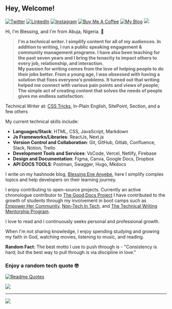 ## Hey, Welcome!

<a href="https://twitter.com/BibiTheWriter"><img alt="Twitter" src="https://img.shields.io/badge/Twitter%20-%23ffdfba.svg?&style=for-the-badge&logo=Twitter&logoColor=434141"/></a>
<a href="https://www.linkedin.com/in/anyebe-blessing-ene-kwennb/"><img alt="LinkedIn" src="https://img.shields.io/badge/LinkedIn%20-%23ffdfba.svg?&style=for-the-badge&logo=LinkedIn&logoColor=434141"/></a> 
<a href="https://www.instagram.com/kwennb"><img alt="Instagram" src="https://img.shields.io/badge/Instagram%20-%23ffdfba.svg?&style=for-the-badge&logo=Instagram&logoColor=434141"/></a>
<a href="https://www.buymeacoffee.com/kwennb"><img src="https://img.shields.io/badge/%20%E2%98%95%20Sponsor%20me%20-ffdfba.svg?&style=for-the-badge" alt="Buy Me A Coffee"></a>
<a href="https://kwennb.hashnode.dev/"><img src="https://img.shields.io/badge/-✍%EF%B8%8F%20My%20Blog%20-ffdfba.svg?&style=for-the-badge" alt="My Blog"></a>
<a href="https://medium.com/@anyebeblessing737"><img src="https://img.shields.io/badge/Medium-%23ffdfba.svg?logo=medium&logoColor=434141"></a>

Hi, I'm Blessing, and I'm from Abuja, Nigeria. :wave:

> **I'm a technical writer. I simplify content for all of my audiences. In addition to writing, I run a public speaking engagement & community management programs. I have also been teaching for the past seven years and I bring the tenacity to impact others to every job, relationship, and interaction.<br>My passion for writing comes from the love of helping people to do their jobs better. From a young age, I was obsessed with having a solution that fixes everyone’s problems. It turned out that writing helped me connect with various pain points and views of people; The simple act of creating content that solves the needs of people gives me endless satisfaction.** 

Technical Writer at: [CSS Tricks](https://css-tricks.com/author/blessingeneanyebe/), In-Plain English, SitePoint, Section, and a few others

My current technical skills include:
- **Languages/Stack**: HTML, CSS, JavaScript, Markdown 
- **Js Frameworks/Libraries**: ReactJs, Next.js
- **Version Control and Collaboration**: Git, GitHub, Gitlab, Confluence, Slack, Notion, Trello
- **Development Tools and Services**: VsCode, Vercel, Netlify, Firebase
- **Design and Documentation**: Figma, Canva, Google Docs, Dropbox
- **API DOCS TOOLS**: Postman, Swagger, Hugo, Mkdocs

I write on my hashnode blog, [Blessing Ene Anyebe](https://kwennb.hashnode.dev/), here I simplify complex topics and help developers on their learning journey.

I enjoy contributing to open-source projects. Currently an active chronologue contributor to [The Good Docs Project](https://gitlab.com/tgdp)
I have contributed to the growth of students through my involvement in boot camps such as [Empower Her Community](https://empowerher.community/), [Non-Tech In Tech](https://www.linkedin.com/company/non-tech-in-tech), and [The Technical Writing Mentorship Program](https://technicalwritingmentorship.com/). 

I love to read and I continuously seeks personal and professional growth.


When I'm not sharing knowledge, I enjoy spending studying and growing my faith in God, watching movies, listening to music, and reading. 

**Random Fact:** The best motto I use to push through is - "Consistency is hard; but the best way to pull through is via discipline in love."

### Enjoy a random tech quote :nerd_face:

[![Readme Quotes](https://quotes-github-readme.vercel.app/api?type=horizontal)](https://github.com/piyushsuthar/github-readme-quotes)

![](https://quotes-github-readme.vercel.app/api?type=horizontal&theme=radical)

---
[![](https://visitcount.itsvg.in/api?id=KwennB&icon=0&color=0)](https://visitcount.itsvg.in)
